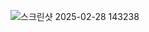![스크린샷 2025-02-28 143238](https://github.com/user-attachments/assets/36f41309-d9d7-44ee-b9a5-a1b4a5d6f87f)
